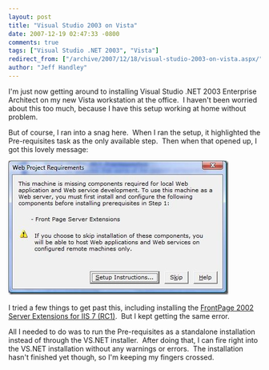 ```yaml
---
layout: post
title: "Visual Studio 2003 on Vista"
date: 2007-12-19 02:47:33 -0800
comments: true
tags: ["Visual Studio .NET 2003", "Vista"]
redirect_from: ["/archive/2007/12/18/visual-studio-2003-on-vista.aspx/"]
author: "Jeff Handley"
---
```

<!-- more -->
<p>I'm just now getting around to installing Visual Studio .NET 2003 Enterprise Architect on my new Vista workstation at the office.  I haven't been worried about this too much, because I have this setup working at home without problem.</p>  <p>But of course, I ran into a snag here.  When I ran the setup, it highlighted the Pre-requisites task as the only available step.  Then when that opened up, I got this lovely message:</p>  <p><img style="border-right: 0px; border-top: 0px; border-left: 0px; border-bottom: 0px" height="268" alt="Web Project Requirements: Front Page Server Extensions missing" src="/img/postimages/VisualStudio2003onVista_10841/xxl16BD.tmp.jpg" width="440" border="0" /> </p>  <p>I tried a few things to get past this, including installing the <a href="http://www.iis.net/downloads/default.aspx?tabid=34&amp;g=6&amp;i=1577" target="_blank">FrontPage 2002 Server Extensions for IIS 7 (RC1)</a>.  But I kept getting the same error.</p>  <p>All I needed to do was to run the Pre-requisites as a standalone installation instead of through the VS.NET installer.  After doing that, I can fire right into the VS.NET installation without any warnings or errors.  The installation hasn't finished yet though, so I'm keeping my fingers crossed.</p>
